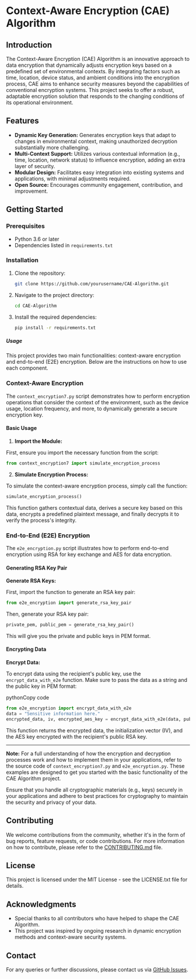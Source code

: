 # Context-Aware Encryption (CAE) Algorithm

## Introduction

The Context-Aware Encryption (CAE) Algorithm is an innovative approach to data encryption that dynamically adjusts encryption keys based on a predefined set of environmental contexts. By integrating factors such as time, location, device status, and ambient conditions into the encryption process, CAE aims to enhance security measures beyond the capabilities of conventional encryption systems. This project seeks to offer a robust, adaptable encryption solution that responds to the changing conditions of its operational environment.

## Features

- **Dynamic Key Generation:** Generates encryption keys that adapt to changes in environmental context, making unauthorized decryption substantially more challenging.
- **Multi-Context Support:** Utilizes various contextual information (e.g., time, location, network status) to influence encryption, adding an extra layer of security.
- **Modular Design:** Facilitates easy integration into existing systems and applications, with minimal adjustments required.
- **Open Source:** Encourages community engagement, contribution, and improvement.

## Getting Started

### Prerequisites

- Python 3.6 or later
- Dependencies listed in `requirements.txt`

### Installation

1. Clone the repository:
   
   ```bash
   git clone https://github.com/yourusername/CAE-Algorithm.git
   ```

2. Navigate to the project directory:
   
   ```bash
   cd CAE-Algorithm
   ```

3. Install the required dependencies:
   
   ```bash
   pip install -r requirements.txt
   ```

##### Usage

This project provides two main functionalities: context-aware encryption and end-to-end (E2E) encryption. Below are the instructions on how to use each component.

### Context-Aware Encryption

The `context_encryption7.py` script demonstrates how to perform encryption operations that consider the context of the environment, such as the device usage, location frequency, and more, to dynamically generate a secure encryption key.

#### Basic Usage

1. **Import the Module:**

First, ensure you import the necessary function from the script:

```python
from context_encryption7 import simulate_encryption_process
```

2. **Simulate Encryption Process:**

To simulate the context-aware encryption process, simply call the function:

```python
simulate_encryption_process()
```

This function gathers contextual data, derives a secure key based on this data, encrypts a predefined plaintext message, and finally decrypts it to verify the process's integrity.

### End-to-End (E2E) Encryption

The `e2e_encryption.py` script illustrates how to perform end-to-end encryption using RSA for key exchange and AES for data encryption.

#### Generating RSA Key Pair

**Generate RSA Keys:**

First, import the function to generate an RSA key pair:

```python
from e2e_encryption import generate_rsa_key_pair
```

Then, generate your RSA key pair:

```python
private_pem, public_pem = generate_rsa_key_pair()
```

This will give you the private and public keys in PEM format.

#### Encrypting Data

**Encrypt Data:**

To encrypt data using the recipient's public key, use the `encrypt_data_with_e2e` function. Make sure to pass the data as a string and the public key in PEM format:

pythonCopy code

```python
from e2e_encryption import encrypt_data_with_e2e
data = "Sensitive information here."
encrypted_data, iv, encrypted_aes_key = encrypt_data_with_e2e(data, public_pem)
```

This function returns the encrypted data, the initialization vector (IV), and the AES key encrypted with the recipient's public RSA key.

---

**Note:** For a full understanding of how the encryption and decryption processes work and how to implement them in your applications, refer to the source code of `context_encryption7.py` and `e2e_encryption.py`. These examples are designed to get you started with the basic functionality of the CAE Algorithm project.

Ensure that you handle all cryptographic materials (e.g., keys) securely in your applications and adhere to best practices for cryptography to maintain the security and privacy of your data.

## Contributing

We welcome contributions from the community, whether it's in the form of bug reports, feature requests, or code contributions. For more information on how to contribute, please refer to the [CONTRIBUTING.md](https://github.com/mnarc123/CAE-Algorithm/blob/main/CONTRIBUTING.md) file.

## License

This project is licensed under the MIT License - see the LICENSE.txt file for details.

## Acknowledgments

- Special thanks to all contributors who have helped to shape the CAE Algorithm.
- This project was inspired by ongoing research in dynamic encryption methods and context-aware security systems.

## Contact

For any queries or further discussions, please contact us via [GitHub Issues](https://github.com/mnarc123/CAE-Algorithm/issues).
